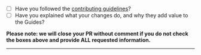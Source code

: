 - [ ] Have you followed the [contributing guidelines](https://github.com/github/opensource.guide/blob/HEAD/CONTRIBUTING.md)?
- [ ] Have you explained what your changes do, and why they add value to the Guides?

**Please note: we will close your PR without comment if you do not check the boxes above and provide ALL requested information.**

-----
